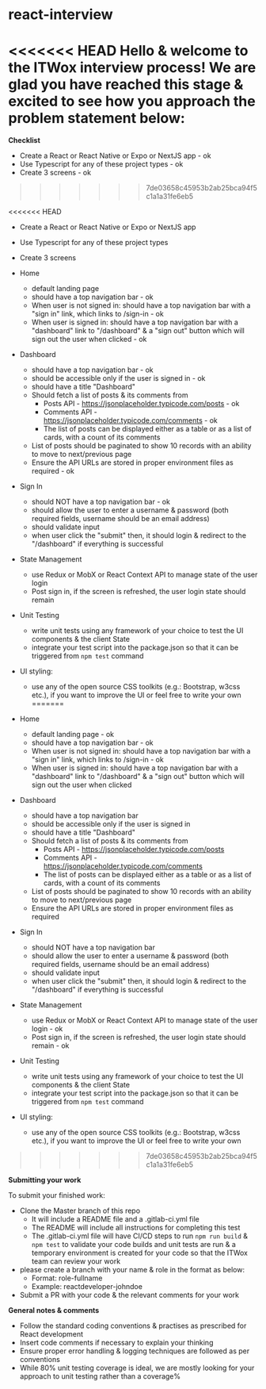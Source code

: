 # react-interview

<<<<<<< HEAD
Hello & welcome to the ITWox interview process! We are glad you have reached this stage & excited to see how you approach the problem statement below:
=======
**Checklist**

- Create a React or React Native or Expo or NextJS app - ok
- Use Typescript for any of these project types - ok
- Create 3 screens - ok

>>>>>>> 7de03658c45953b2ab25bca94f5c1a1a31fe6eb5


<<<<<<< HEAD
-   Create a React or React Native or Expo or NextJS app
-   Use Typescript for any of these project types
-   Create 3 screens
-   Home
    -   default landing page
    -   should have a top navigation bar - ok
    -   When user is not signed in: should have a top navigation bar with a "sign in" link, which links to /sign-in - ok
    -   When user is signed in: should have a top navigation bar with a "dashboard" link to "/dashboard" & a "sign out" button which will sign out the user when clicked - ok
-   Dashboard
    -   should have a top navigation bar - ok
    -   should be accessible only if the user is signed in - ok
    -   should have a title "Dashboard"
    -   Should fetch a list of posts & its comments from
        -   Posts API - https://jsonplaceholder.typicode.com/posts - ok
        -   Comments API - https://jsonplaceholder.typicode.com/comments - ok
        -   The list of posts can be displayed either as a table or as a list of cards, with a count of its comments
    -   List of posts should be paginated to show 10 records with an ability to move to next/previous page
    -   Ensure the API URLs are stored in proper environment files as required - ok
-   Sign In
    -   should NOT have a top navigation bar - ok
    -   should allow the user to enter a username & password (both required fields, username should be an email address)
    -   should validate input
    -   when user click the "submit" then, it should login & redirect to the "/dashboard" if everything is successful
-   State Management
    -   use Redux or MobX or React Context API to manage state of the user login
    -   Post sign in, if the screen is refreshed, the user login state should remain
-   Unit Testing
    -   write unit tests using any framework of your choice to test the UI components & the client State
    -   integrate your test script into the package.json so that it can be triggered from `npm test` command
-   UI styling:
    -   use any of the open source CSS toolkits (e.g.: Bootstrap, w3css etc.), if you want to improve the UI or feel free to write your own
=======
- Home 
    - default landing page - ok 
    - should have a top navigation bar - ok
    - When user is not signed in: should have a top navigation bar with a "sign in" link, which links to /sign-in - ok
    - When user is signed in: should have a top navigation bar with a "dashboard" link to "/dashboard" & a "sign out" button which will sign out the user when clicked


- Dashboard
    - should have a top navigation bar
    - should be accessible only if the user is signed in
    - should have a title "Dashboard"
    - Should fetch a list of posts & its comments from
        - Posts API - https://jsonplaceholder.typicode.com/posts
        - Comments API - https://jsonplaceholder.typicode.com/comments 
        - The list of posts can be displayed either as a table or as a list of cards, with a count of its comments
    - List of posts should be paginated to show 10 records with an ability to move to next/previous page
    - Ensure the API URLs are stored in proper environment files as required




- Sign In
    - should NOT have a top navigation bar
    - should allow the user to enter a username & password (both required fields, username should be an email address)
    - should validate input
    - when user click the "submit" then, it should login & redirect to the "/dashboard" if everything is successful



- State Management
    - use Redux or MobX or React Context API to manage state of the user login - ok
    - Post sign in, if the screen is refreshed, the user login state should remain - ok



- Unit Testing
    - write unit tests using any framework of your choice to test the UI components & the client State
    - integrate your test script into the package.json so that it can be triggered from `npm test` command



- UI styling:
    - use any of the open source CSS toolkits (e.g.: Bootstrap, w3css etc.), if you want to improve the UI or feel free to write your own
>>>>>>> 7de03658c45953b2ab25bca94f5c1a1a31fe6eb5




**Submitting your work**

To submit your finished work:

-   Clone the Master branch of this repo
    -   It will include a README file and a .gitlab-ci.yml file
    -   The README will include all instructions for completing this test
    -   The .gitlab-ci.yml file will have CI/CD steps to run `npm run build` & `npm test` to validate your code builds and unit tests are run & a temporary environment is created for your code so that
        the ITWox team can review your work
-   please create a branch with your name & role in the format as below:
    -   Format: role-fullname
    -   Example: reactdeveloper-johndoe
-   Submit a PR with your code & the relevant comments for your work

**General notes & comments**

-   Follow the standard coding conventions & practises as prescribed for React development
-   Insert code comments if necessary to explain your thinking
-   Ensure proper error handling & logging techniques are followed as per conventions
-   While 80% unit testing coverage is ideal, we are mostly looking for your approach to unit testing rather than a coverage%
